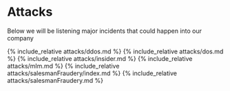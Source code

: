 # Attacks
Below we will be listening major incidents that could happen into our company

{% include_relative attacks/ddos.md %}
{% include_relative attacks/dos.md %}
{% include_relative attacks/insider.md %}
{% include_relative attacks/mIm.md %}
{% include_relative attacks/salesmanFraudery/index.md %}
{% include_relative attacks/salesmanFraudery.md %}
